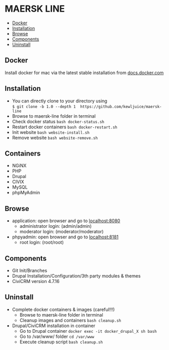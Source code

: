 # MAERSK LINE

- [Docker](#docker)
- [Installation](#installation)
- [Browse](#browse)
- [Components](#components)
- [Uninstall](#uninstall)

## Docker

Install docker for mac via the latest stable installation from [docs.docker.com](https://docs.docker.com/docker-for-mac/)

## Installation

- You can directly clone to your directory using<br>
```$ git clone -b 1.0 --depth 1  https://github.com/kewljuice/maersk-line```
- Browse to maersk-line folder in terminal
- Check docker status
```bash docker-status.sh```
- Restart docker containers
```bash docker-restart.sh```
- Init website
```bash website-install.sh```
- Remove website
```bash website-remove.sh```

## Containers

- NGiNX
- PHP
- Drupal
- CIVIX
- MySQL
- phpMyAdmin

## Browse

* application: open browser and go to [localhost:8080](http://localhost:8080)
  * administrator login: (admin/admin)
  * moderator login: (moderator/moderator)
* phpyadmin: open browser and go to [localhost:8181](http://localhost:8181)
  * root login: (root/root)
  
## Components

* Git Init/Branches
* Drupal Installation/Configuration/3th party modules & themes
* CiviCRM version 4.7.16

## Uninstall

* Complete docker containers & images (careful!!!)
  * Browse to maersk-line folder in terminal
  * Cleanup images and containers 
  ```bash cleanup.sh```
* Drupal/CiviCRM installation in container
  * Go to Drupal container 
  ```docker exec -it docker_drupal_X sh bash```
  * Go to /var/www/ folder 
  ```cd /var/www```
  * Execute cleanup script
  ```bash cleanup.sh```
  
